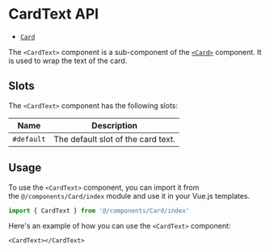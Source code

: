 # CardText API
- [`Card`](./Card.md)

The `<CardText>` component is a sub-component of the [`<Card>`](./Card.md) component. It is used to wrap the text of the card.

## Slots
The `<CardText>` component has the following slots:

| Name | Description |
| - | - |
|`#default`|The default slot of the card text.|

## Usage
To use the `<CardText>` component, you can import it from the `@/components/Card/index` module and use it in your Vue.js templates.
```ts
import { CardText } from '@/components/Card/index'
```

Here's an example of how you can use the `<CardText>` component:
```vue
<CardText></CardText>
```